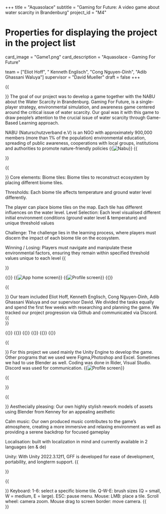 +++
title = "Aquasolace"
subtitle = "Gaming for Future: A video game about water scarcity in Brandenburg"
project_id = "M4"

# Properties for displaying the project in the project list
card_image = "Game1.png"
card_description = "Aquasolace - Gaming For Future" 

team = ["Eliot Hoff", " Kenneth Englisch", "Cong Nguyen-Dinh", "Adib Ghassani Waluya"]
supervisor = "David Mueller"
draft = false
+++

{{<section title="Our Goal">}}
The goal of our project was to develop a game together with the NABU about the Water Scarcity in Brandenburg. Gaming For Future, is a  single-player strategy, environmental simulation, and awareness game centered around the critical issue of water scarcity. Our goal was it with this game to draw people’s attention to the crucial issue of water scarcity through
Game-Based Learning approach.

NABU (Naturschutzverband e.V) is an NGO with approximately 900,000 members (more than 1% of the population)
environmental education, spreading of public awareness, cooperations with local groups,
institutions and authorities to promote nature-friendly policies
{{<image src="Nabu.png" alt="Nabu" caption="Nabu">}}
{{</section>}}

{{<section title="Gameplay">}}
Core elements: 
Biome tiles:
Biome tiles to reconstruct  ecosystem by placing different biome tiles.

Thresholds:
Each biome tile affects temperature and ground water level differently.


The player can place biome tiles on the map. Each tile has different influences on the water level.
Level Selection:
Each level  visualised different initial environment conditions (ground water level & temperature) and unique threshold values

Challenge:
The challenge lies in the learning process, where players must discern the impact of each biome tile on the ecosystem.

Winning / Losing:
Players must navigate and manipulate these environmental factors, ensuring they remain within specified threshold values unique to each level
{{</section>}}

{{<gallery>}}
{{<image src="Game1.png" alt="App home screen" caption="Level 1">}}
{{<image src="Game2.png" alt="Profile screen" caption="Level Selection">}}
{{</gallery>}}

{{<section title="The team">}}
Our team included Eliot Hoff, Kenneth Englisch, Cong Nguyen-Dinh, Adib Ghassani Waluya and our supervisor David.
We divided the tasks equally and spend the first few weeks with researching and planning the game. We tracked our project progression via Github and communicated via Discord.
{{</section>}} 

{{<gallery>}}
{{<team-member image="Adib.jpeg" name="Adib">}}
{{<team-member image="Cong.jpeg" name="Cong">}}
{{<team-member image="Kenneth.png" name="Kenneth">}}
{{<team-member image="Elliot.png" name="Eliot">}}
{{</gallery>}}

{{<section title="Technologies">}}
For this project we used mainly the Unity Engine to develop the game.
Other programs that we used were Figma,Photoshop and Excel. Sometimes we had to use Blender as well. Coding was done in Rider, Visual Studio.
Discord was used for communication.
{{<image src="Tech.png" alt="Profile screen" caption="Tech Stack">}}


{{</section>}} 

{{<section title="Technologies">}}
Aesthecially pleasing:
Our own highly stylish rework models of
assets using Blender from Kenney for an
appealing aesthetic

Calm music:
Our own produced music contributes to the
game’s atmosphere, creating a more immersive
and relaxing environment as well as providing
a serene backdrop for focused gameplay

Localisation:
built with localization in mind and currently
available in 2 languages (en & de)

Unity:
With Unity 2022.3.12f1, GFF is developed for
ease of development, portability, and longterm support.
{{</section>}} 

{{<section title="Keymaps">}}
Keyboard:
1-6: select a specific biome tile.
Q-W-E: brush sizes (Q = small, W = medium, E = large).
ESC: pause menu.
Mouse:
LMB: place a tile.
Scroll wheel: camera zoom.
Mouse drag to screen border: move camera.
{{</section>}} 






